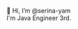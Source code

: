 👋 Hi, I’m @serina-yam<br>
I'm Java Engineer 3rd. 

<!---
serina-yam/serina-yam is a ✨ special ✨ repository because its `README.md` (this file) appears on your GitHub profile.
You can click the Preview link to take a look at your changes.
--->
